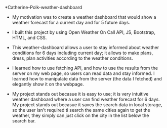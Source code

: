 *Catherine-Polk-weather-dashboard

- My motivation was to create a weather dashboard that would show a weather forecast for a current day and for 5 future days.

- I built this project by using Open Weather On Call API, JS, Bootstrap, HTML, and CSS. 

- This weather-dashboard allows a user to stay informed about weather conditions for 6 days including current day; it allows to make plans, dress, plan activities according to the weather conditions. 

- I learned how to use fetching API, and how to use the results from the server on my web page, so users can read data and stay informed. I learned how to manipulate data from the server (the data I fetched) and elegantly show it on the webpage. 

- My project stands out becasue it is easy to use; it is very intuitive weather dashboard where a user can find weather forecast for 6 days. My project stands out becasue it saves the search data in local storage, so the user isn't required ti search the same cities again to get the weather, they simply can just click on the city in the list below the search bar. 

